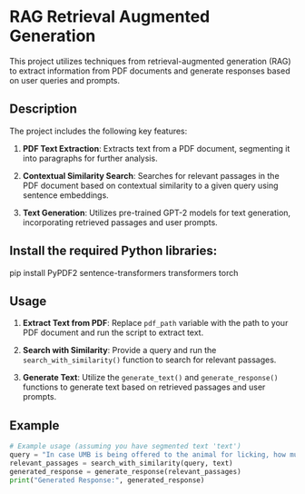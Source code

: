  # RAG Retrieval Augmented Generation

This project utilizes techniques from retrieval-augmented generation (RAG) to extract information from PDF documents and generate responses based on user queries and prompts.

## Description

The project includes the following key features:

1. **PDF Text Extraction**: Extracts text from a PDF document, segmenting it into paragraphs for further analysis.

2. **Contextual Similarity Search**: Searches for relevant passages in the PDF document based on contextual similarity to a given query using sentence embeddings.

3. **Text Generation**: Utilizes pre-trained GPT-2 models for text generation, incorporating retrieved passages and user prompts.

## Install the required Python libraries:
pip install PyPDF2 sentence-transformers transformers torch


## Usage

1. **Extract Text from PDF**: Replace `pdf_path` variable with the path to your PDF document and run the script to extract text.

2. **Search with Similarity**: Provide a query and run the `search_with_similarity()` function to search for relevant passages.

3. **Generate Text**: Utilize the `generate_text()` and `generate_response()` functions to generate text based on retrieved passages and user prompts.

## Example

```python
# Example usage (assuming you have segmented text 'text')
query = "In case UMB is being offered to the animal for licking, how much quantity of urea treated straw should be fed to animal?"
relevant_passages = search_with_similarity(query, text)
generated_response = generate_response(relevant_passages)
print("Generated Response:", generated_response)

